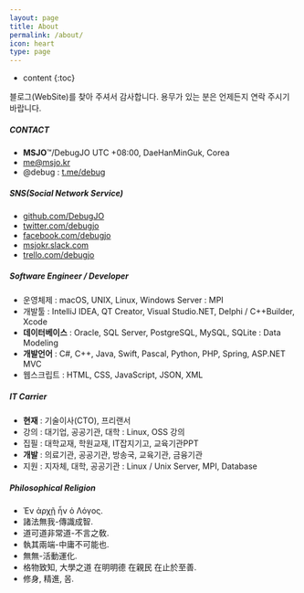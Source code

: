 ```yaml
---
layout: page
title: About
permalink: /about/
icon: heart
type: page
---
```


* content
{:toc}

블로그(WebSite)를 찾아 주셔서 감사합니다. 용무가 있는 분은 언제든지 연락 주시기 바랍니다.

##### CONTACT
* **MSJO**™/DebugJO UTC +08:00, DaeHanMinGuk, Corea
* <i class="fa fa-envelope" aria-hidden="true"></i> me@msjo.kr
* <i class="fa fa-telegram" aria-hidden="true"></i> @debug : [t.me/debug](https://t.me/debug)

##### SNS(Social Network Service)
* <i class="fa fa-github" aria-hidden="true"></i> [github.com/DebugJO](https://github.com/DebugJO)
* <i class="fa fa-twitter" aria-hidden="true"></i> [twitter.com/debugjo](https://twitter.com/debugjo)
* <i class="fa fa-facebook-official" aria-hidden="true"></i> [facebook.com/debugjo](https://www.facebook.com/debugjo)
* <i class="fa fa-slack" aria-hidden="true"></i> [msjokr.slack.com](https://msjokr.slack.com/)
* <i class="fa fa-trello" aria-hidden="true"></i> [trello.com/debugjo](https://trello.com/debugjo)

##### Software Engineer / Developer
* 운영체제 : macOS, UNIX, Linux, Windows Server : MPI
* 개발툴 : IntelliJ IDEA, QT Creator, Visual Studio.NET, Delphi / C++Builder, Xcode
* **데이터베이스** : Oracle, SQL Server, PostgreSQL, MySQL, SQLite : Data Modeling
* **개발언어** : C#, C++, Java, Swift, Pascal, Python, PHP, Spring, ASP.NET MVC
* 웹스크립트 : HTML, CSS, JavaScript, JSON, XML

##### IT Carrier
* **현재** : 기술이사(CTO), 프리랜서
* 강의 : 대기업, 공공기관, 대학 : Linux, OSS 강의
* 집필 : 대학교재, 학원교재, IT잡지기고, 교육기관PPT
* **개발** : 의료기관, 공공기관, 방송국, 교육기관, 금융기관
* 지원 : 지자체, 대학, 공공기관 : Linux / Unix Server, MPI, Database

##### Philosophical Religion
* Ἐν ἀρχῇ ἦν ὁ Λόγος.
* 諸法無我-傳識成智.
* 道可道非常道-不言之敎.
* 執其兩端-中庸不可能也.
* 無無-活動運化.
* 格物致知, 大學之道 在明明德 在親民 在止於至善.
* 修身, 精進, 몸.
